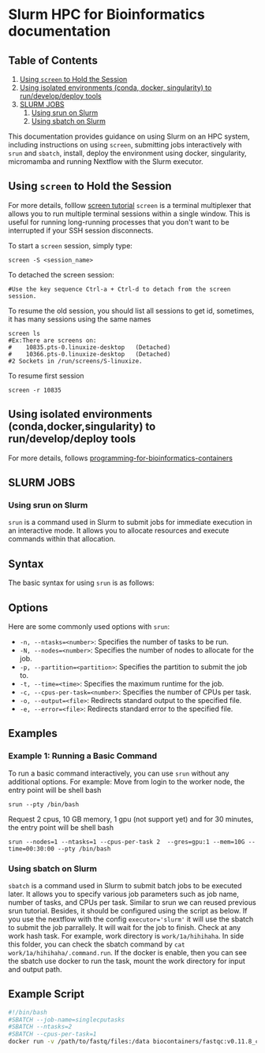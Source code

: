 # Slurm HPC for Bioinformatics documentation
## Table of Contents

1. [Using `screen` to Hold the Session](#using-screen-to-hold-the-session)
2. [Using isolated environments (conda, docker, singularity) to run/develop/deploy tools](#using-isolated-environments-condadockersingularity-to-rundevelopdeploy-tools)
3. [SLURM JOBS](#slurm-jobs)
    1. [Using srun on Slurm](#using-srun-on-slurm)
    2. [Using sbatch on Slurm](#using-sbatch-on-slurm)

This documentation provides guidance on using Slurm on an HPC system, including instructions on using `screen`, submitting jobs interactively with `srun` and `sbatch`, install, deploy the environment using docker, singularity, micromamba and running Nextflow with the Slurm executor.

## Using `screen` to Hold the Session
For more details, folllow [screen tutorial](https://linuxize.com/post/how-to-use-linux-screen/)
`screen` is a terminal multiplexer that allows you to run multiple terminal sessions within a single window. This is useful for running long-running processes that you don't want to be interrupted if your SSH session disconnects.

To start a `screen` session, simply type:
```
screen -S <session_name>
```
To detached the screen session:

```
#Use the key sequence Ctrl-a + Ctrl-d to detach from the screen session.
```

To resume the old session, you should list all sessions to get id, sometimes, it has many sessions using the same names
```
screen ls
#Ex:There are screens on:
#    10835.pts-0.linuxize-desktop   (Detached)
#    10366.pts-0.linuxize-desktop   (Detached)
#2 Sockets in /run/screens/S-linuxize.
```
To resume first session
```
screen -r 10835
```

## Using isolated environments (conda,docker,singularity) to run/develop/deploy tools
For more details, follows [programming-for-bioinformatics-containers](https://github.com/giangbioinformatics/programming-for-bioinformatics/blob/main/04.software_and_pipeline_bioinformatics/01.introduction_to_environment_container.md)


## SLURM JOBS
### Using srun on Slurm
`srun` is a command used in Slurm to submit jobs for immediate execution in an interactive mode. It allows you to allocate resources and execute commands within that allocation.

## Syntax

The basic syntax for using `srun` is as follows:
## Options

Here are some commonly used options with `srun`:

- `-n, --ntasks=<number>`: Specifies the number of tasks to be run. 
- `-N, --nodes=<number>`: Specifies the number of nodes to allocate for the job.
- `-p, --partition=<partition>`: Specifies the partition to submit the job to.
- `-t, --time=<time>`: Specifies the maximum runtime for the job.
- `-c, --cpus-per-task=<number>`: Specifies the number of CPUs per task.
- `-o, --output=<file>`: Redirects standard output to the specified file.
- `-e, --error=<file>`: Redirects standard error to the specified file.

## Examples

### Example 1: Running a Basic Command

To run a basic command interactively, you can use `srun` without any additional options. For example:
Move from login to the worker node, the entry point will be shell bash
```
srun --pty /bin/bash
```
Request 2 cpus, 10 GB memory, 1 gpu (not support yet) and for 30 minutes, the entry point will be shell bash
```
srun --nodes=1 --ntasks=1 --cpus-per-task 2  --gres=gpu:1 --mem=10G --time=00:30:00 --pty /bin/bash
```
### Using sbatch on Slurm
`sbatch` is a command used in Slurm to submit batch jobs to be executed later. It allows you to specify various job parameters such as job name, number of tasks, and CPUs per task. Similar to srun we can reused previous srun tutorial. Besides, it should be configured using the script as below.
If you use the nextflow with the config `executor='slurm'` it will use the sbatch to submit the job parrallely. It will wait for the job
to finish. Check at any work hash task. For example, work directory is `work/1a/hihihaha`. In side this folder,
you can check the sbatch command by `cat work/1a/hihihaha/.command.run`. If the docker is enable, then you can see the sbatch use docker to run 
the task, mount the work directory for input and output path.

## Example Script

```bash
#!/bin/bash
#SBATCH --job-name=singlecputasks
#SBATCH --ntasks=2
#SBATCH --cpus-per-task=1
docker run -v /path/to/fastq/files:/data biocontainers/fastqc:v0.11.8_cv2 fastqc /data/*.fastq
```
